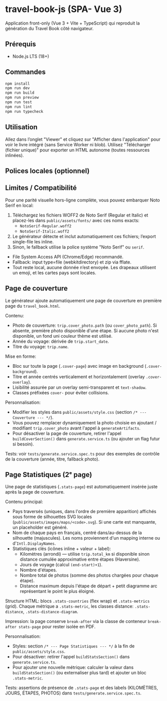 # travel-book-js (SPA- Vue 3)

Application front-only (Vue 3 + Vite + TypeScript) qui reproduit la génération du Travel Book côté navigateur.

## Prérequis

- Node.js LTS (18+)

## Commandes

```bash
npm install
npm run dev
npm run build
npm run preview
npm run test
npm run lint
npm run typecheck
```

## Utilisation

 Allez dans l’onglet "Viewer" et cliquez sur "Afficher dans l'application" pour voir le livre intégré (sans Service Worker ni blob).
 Utilisez "Télécharger (fichier unique)" pour exporter un HTML autonome (toutes ressources inlinées).

## Polices locales (optionnel)
## Limites / Compatibilité
Pour une parité visuelle hors-ligne complète, vous pouvez embarquer Noto Serif en local:

1. Téléchargez les fichiers WOFF2 de Noto Serif (Regular et Italic) et placez-les dans `public/assets/fonts/` avec ces noms exacts:
	- `NotoSerif-Regular.woff2`
	- `NotoSerif-Italic.woff2`
2. Le générateur détecte et inclut automatiquement ces fichiers; l’export single-file les inline.
3. Sinon, le fallback utilise la police système "Noto Serif" ou `serif`.
- File System Access API (Chrome/Edge) recommandé.
- Fallback: input type=file (webkitdirectory) et zip via fflate.
- Tout reste local, aucune donnée n’est envoyée. Les drapeaux utilisent un emoji, et les cartes pays sont locales.

## Page de couverture

Le générateur ajoute automatiquement une page de couverture en première page du `travel_book.html`.

Contenu:

- Photo de couverture: `trip.cover_photo.path` (ou `cover_photo_path`). Si absente, première photo disponible d'une étape. Si aucune photo n'est disponible, un fond uni couleur thème est utilisé.
- Année du voyage: dérivée de `trip.start_date`.
- Titre du voyage: `trip.name`.

Mise en forme:

- Bloc sur toute la page (`.cover-page`) avec image en background (`.cover-background`).
- Titre et année centrés verticalement et horizontalement (overlay `.cover-overlay`).
- Lisibilité assurée par un overlay semi-transparent et `text-shadow`.
- Classes préfixées `cover-` pour éviter collisions.

Personnalisation:

- Modifier les styles dans `public/assets/style.css` (section `/* --- Couverture --- */`).
- Vous pouvez remplacer dynamiquement la photo choisie en ajoutant / modifiant `trip.cover_photo` avant l'appel à `generateArtifacts`.
- Pour désactiver la page de couverture, retirer l'appel `buildCoverSection()` dans `generate.service.ts` (ou ajouter un flag futur si besoin).

Tests: voir `tests/generate.service.spec.ts` pour des exemples de contrôle de la couverture (année, titre, fallback photo).

## Page Statistiques (2ᵉ page)

Une page de statistiques (`.stats-page`) est automatiquement insérée juste après la page de couverture.

Contenu principal:

- Pays traversés (uniques, dans l'ordre de première apparition) affichés sous forme de silhouettes SVG locales (`public/assets/images/maps/<code>.svg`). Si une carte est manquante, un placeholder est généré.
- Nom de chaque pays en français, centré dans/au-dessus de la silhouette (majuscules). Les noms proviennent d'un mapping interne ou d'`Intl.DisplayNames`.
- Statistiques clés (icônes inline + valeur + label):
	- Kilomètres (arrondi) — utilise `trip.total_km` si disponible sinon distance cumulée approximative entre étapes (Haversine).
	- Jours de voyage (calcul `(end-start)+1`).
	- Nombre d'étapes.
	- Nombre total de photos (somme des photos chargées pour chaque étape).
	- Distance maximum depuis l'étape de départ + petit diagramme arc représentant le point le plus éloigné.

Structure HTML: blocs `.stats-countries` (flex wrap) et `.stats-metrics` (grid). Chaque métrique a `.stats-metric`, les classes distance: `.stats-distance`, `.stats-distance-diagram`.

Impression: la page conserve `break-after` via la classe de conteneur `break-after stats-page` pour rester isolée en PDF.

Personnalisation:

- Styles: section `/* --- Page Statistiques --- */` à la fin de `public/assets/style.css`.
- Pour désactiver: retirer l'appel `buildStatsSection()` dans `generate.service.ts`.
- Pour ajouter une nouvelle métrique: calculer la valeur dans `buildStatsSection()` (ou externaliser plus tard) et ajouter un bloc `.stats-metric`.

Tests: assertions de présence de `.stats-page` et des labels (KILOMÈTRES, JOURS, ÉTAPES, PHOTOS) dans `tests/generate.service.spec.ts`.
